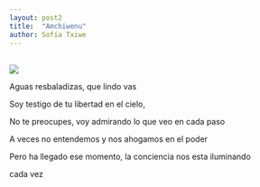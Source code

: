```yaml
---
layout: post2
title:  "Amchiwenu"
author: Sofía Txiwe
---
```


<br>

<img src="/pruebablog/archivos/foto_sofi.jpg" />

<br>

Aguas resbaladizas, que lindo vas

Soy testigo de tu libertad en el cielo,

No te preocupes, voy admirando lo que veo en cada paso

A veces no entendemos y nos ahogamos en el poder

Pero ha llegado ese momento, la conciencia nos esta iluminando

cada vez
